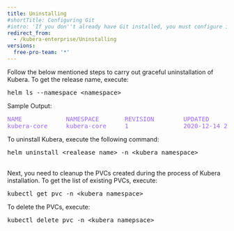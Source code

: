 ```yaml
---
title: Uninstalling 
#shortTitle: Configuring Git
#intro: 'If you don''t already have Git installed, you must configure it before using GitHub Desktop.'
redirect_from:
  - /kubera-enterprise/Uninstalling
versions:
  free-pro-team: '*'
---
```


Follow the below mentioned steps to carry out graceful uninstallation of Kubera.
To get the release name, execute:
<pre>
helm ls --namespace &lt;namespace&gt;</pre>
Sample Output:
<pre style="color:#9966ff">
NAME            NAMESPACE       REVISION        UPDATED                                 STATUS          CHART                   APP VERSION
kubera-core     kubera-core     1               2020-12-14 21:25:53.803089961 +0530 IST deployed        kubera-enterprise-0.0.1 0.0.1  
</pre>

To uninstall Kubera, execute the following command:

<pre>helm uninstall &lt;realease name&gt; -n &lt;kubera_namespace&gt;</pre>

<br>
Next, you need to cleanup the PVCs created during the process of Kubera installation. To get the list of existing PVCs, execute:
<pre>kubectl get pvc -n &lt;kubera_namespace&gt;</pre>

To delete the PVCs, execute:
<pre>kubectl delete pvc -n &lt;kubera_namepsace&gt;</pre>





